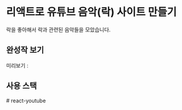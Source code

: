 # 리액트로 유튜브 음악(락) 사이트 만들기

락을 좋아해서 락과 관련된 음악들을 모았습니다.


## 완성작 보기
미리보기 :


## 사용 스택
#   r e a c t - y o u t u b e  
 